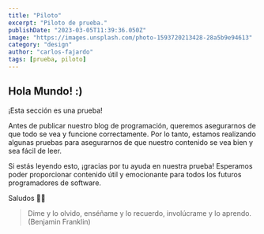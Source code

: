 ```yaml
---
title: "Piloto"
excerpt: "Piloto de prueba."
publishDate: "2023-03-05T11:39:36.050Z"
image: "https://images.unsplash.com/photo-1593720213428-28a5b9e94613"
category: "design"
author: "carlos-fajardo"
tags: [prueba, piloto]
---
```


## Hola Mundo! :)

¡Esta sección es una prueba!

Antes de publicar nuestro blog de programación, queremos asegurarnos de que todo se vea y funcione correctamente. Por lo tanto, estamos realizando algunas pruebas para asegurarnos de que nuestro contenido se vea bien y sea fácil de leer.

Si estás leyendo esto, ¡gracias por tu ayuda en nuestra prueba! Esperamos poder proporcionar contenido útil y emocionante para todos los futuros programadores de software.

Saludos ✌🏼

> Dime y lo olvido, enséñame y lo recuerdo, involúcrame y lo aprendo. (Benjamin Franklin)

